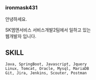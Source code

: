 ### ironmask431

안녕하세요.

SK엠앤서비스 서비스개발2팀에서 일하고 있는    
웹개발자 입니다. 

## SKILL
    Java, SpringBoot, Javascript, Jquery
    Linux, Tomcat, Oracle, Mysql, MariaDB
    Git, Jira, Jenkins, Scouter, Postman
